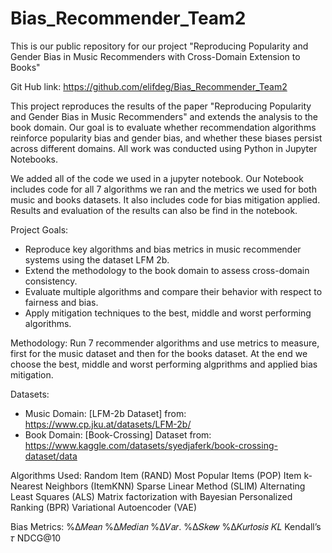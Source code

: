 # Bias_Recommender_Team2
This is our public repository for our project "Reproducing Popularity and Gender Bias in Music Recommenders with Cross-Domain Extension to Books"

Git Hub link: https://github.com/elifdeg/Bias_Recommender_Team2

This project reproduces the results of the paper "Reproducing Popularity and Gender Bias in Music Recommenders" and extends the analysis to the book domain. Our goal is to evaluate whether recommendation algorithms reinforce popularity bias and gender bias, and whether these biases persist across different domains. All work was conducted using Python in Jupyter Notebooks.

We added all of the code we used in a jupyter notebook. Our Notebook includes code for all 7 algorithms we ran and the metrics we used for both music and books datasets. It also includes code for bias mitigation applied. Results and evaluation of the results can also be find in the notebook. 

Project Goals: 
- Reproduce key algorithms and bias metrics in music recommender systems using the dataset LFM 2b.
- Extend the methodology to the book domain to assess cross-domain consistency.
- Evaluate multiple algorithms and compare their behavior with respect to fairness and bias.
- Apply mitigation techniques to the best, middle and worst performing algorithms.

Methodology:
Run 7 recommender algorithms and use metrics to measure, first for the music dataset and then for the books dataset. At the end we choose the best, middle and worst performing algprithms and applied bias mitigation.

Datasets: 
- Music Domain: [LFM-2b Dataset] from: https://www.cp.jku.at/datasets/LFM-2b/
- Book Domain: [Book-Crossing] Dataset from: https://www.kaggle.com/datasets/syedjaferk/book-crossing-dataset/data

Algorithms Used:
Random Item (RAND)
Most Popular Items (POP)
Item k-Nearest Neighbors (ItemKNN)
Sparse Linear Method (SLIM)
Alternating Least Squares (ALS)
Matrix factorization with Bayesian Personalized Ranking (BPR)
Variational Autoencoder (VAE)

Bias Metrics: 
%Δ𝑀𝑒𝑎𝑛 
%Δ𝑀𝑒𝑑𝑖𝑎𝑛 
%Δ𝑉𝑎𝑟. 
%Δ𝑆𝑘𝑒𝑤 
%Δ𝐾𝑢𝑟𝑡𝑜𝑠𝑖𝑠 
𝐾𝐿 
Kendall’s 𝜏 
NDCG@10



